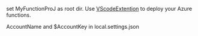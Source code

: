 set MyFunctionProJ as root dir. Use [VScodeExtention](https://marketplace.visualstudio.com/items?itemName=ms-azuretools.vscode-azurefunctions) to deploy your Azure functions.

AccountName and $AccountKey in local.settings.json